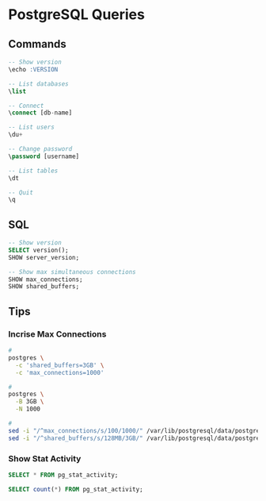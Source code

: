 # PostgreSQL Queries

<!--
https://www.datadoghq.com/blog/postgresql-monitoring-tools/
-->

## Commands

```sql
-- Show version
\echo :VERSION

-- List databases
\list

-- Connect
\connect [db-name]

-- List users
\du+

-- Change password
\password [username]

-- List tables
\dt

-- Quit
\q
```

## SQL

```sql
-- Show version
SELECT version();
SHOW server_version;

-- Show max simultaneous connections
SHOW max_connections;
SHOW shared_buffers;
```

## Tips

### Incrise Max Connections

```sh
#
postgres \
  -c 'shared_buffers=3GB' \
  -c 'max_connections=1000'

#
postgres \
  -B 3GB \
  -N 1000

#
sed -i "/^max_connections/s/100/1000/" /var/lib/postgresql/data/postgresql.conf
sed -i "/^shared_buffers/s/128MB/3GB/" /var/lib/postgresql/data/postgresql.conf
```

### Show Stat Activity

```sql
SELECT * FROM pg_stat_activity;

SELECT count(*) FROM pg_stat_activity;
```
